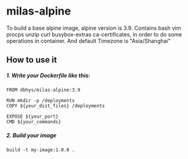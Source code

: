 # milas-alpine

To build a base alpine image, alpine version is 3.9.
Contains  bash vim procps unzip curl busybox-extras ca-certificates,
in order to do some operations in container.
And default Timezone is "Asia/Shanghai"

## How to use it
##### 1. Write your Dockerfile like this:

```
FROM dbhys/milas-alpine:3.9

RUN mkdir -p /deployments
COPY ${your_dist_files} /deployments

EXPOSE ${your_port}
CMD ${your_commands}

```
##### 2. Build your image
```
build -t my-image:1.0.0 .
```